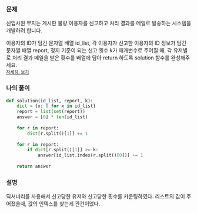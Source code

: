 ### 문제
신입사원 무지는 게시판 불량 이용자를 신고하고 처리 결과를 메일로 발송하는 시스템을 개발하려 합니다.  

이용자의 ID가 담긴 문자열 배열 id_list, 각 이용자가 신고한 이용자의 ID 정보가 담긴 문자열 배열 report, 정지 기준이 되는 신고 횟수 k가 매개변수로 주어질 때, 각 유저별로 처리 결과 메일을 받은 횟수를 배열에 담아 return 하도록 solution 함수를 완성해주세요.  
[`자세히 보기`](https://programmers.co.kr/learn/courses/30/lessons/92334)

### 나의 풀이
```python
def solution(id_list, report, k):
    dict = {x: 0 for x in id_list}
    report = list(set(report))
    answer = [0] * len(id_list)
    
    for r in report:
        dict[r.split()[1]] += 1
        
    for r in report:
        if dict[r.split()[1]] >= k:
            answer[id_list.index(r.split()[0])] += 1
        
    return answer
```

### 설명
딕셔너리를 사용해서 신고당한 유저와 신고당한 횟수를 카운팅하였다. 리스트의 값이 주어졌을때, 값의 인덱스를 찾는게 관건이었다.
